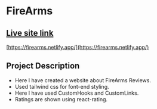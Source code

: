 # FireArms
## [Live site link](https://firearms.netlify.app/)
[https://firearms.netlify.app/](https://firearms.netlify.app/)
## Project Description
* Here I have created a website about FireArms Reviews.
* Used tailwind css for font-end styling.
* Here I have used CustomHooks and CustomLinks.
* Ratings are shown using react-rating.

